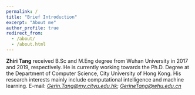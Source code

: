 ```yaml
---
permalink: /
title: "Brief Introduction"
excerpt: "About me"
author_profile: true
redirect_from: 
  - /about/
  - /about.html
---
```


**Zhiri Tang** received B.Sc and M.Eng degree from Wuhan University in 2017 and 2019, respectively. He is currently working towards the Ph.D. Degree at the Department of Computer Science, City University of Hong Kong. His research interests mainly include computational intelligence and machine learning.
E-mail: *Gerin.Tang@my.cityu.edu.hk*; *GerineTang@whu.edu.cn*
